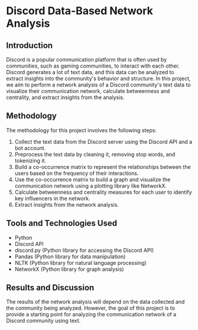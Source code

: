 
# Discord Data-Based Network Analysis

## Introduction
Discord is a popular communication platform that is often used by communities, such as gaming communities, to interact with each other. Discord generates a lot of text data, and this data can be analyzed to extract insights into the community's behavior and structure. In this project, we aim to perform a network analysis of a Discord community's text data to visualize their communication network, calculate betweenness and centrality, and extract insights from the analysis.

## Methodology
The methodology for this project involves the following steps:

1. Collect the text data from the Discord server using the Discord API and a bot account.
2. Preprocess the text data by cleaning it, removing stop words, and tokenizing it.
3. Build a co-occurrence matrix to represent the relationships between the users based on the frequency of their interactions.
4. Use the co-occurrence matrix to build a graph and visualize the communication network using a plotting library like NetworkX.
5. Calculate betweenness and centrality measures for each user to identify key influencers in the network.
6. Extract insights from the network analysis.

## Tools and Technologies Used
- Python
- Discord API
- discord.py (Python library for accessing the Discord API)
- Pandas (Python library for data manipulation)
- NLTK (Python library for natural language processing)
- NetworkX (Python library for graph analysis)

## Results and Discussion
The results of the network analysis will depend on the data collected and the community being analyzed. However, the goal of this project is to provide a starting point for analyzing the communication network of a Discord community using text.
